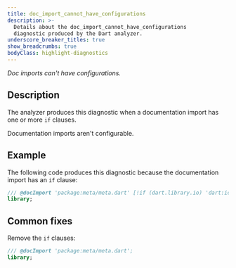 ```yaml
---
title: doc_import_cannot_have_configurations
description: >-
  Details about the doc_import_cannot_have_configurations
  diagnostic produced by the Dart analyzer.
underscore_breaker_titles: true
show_breadcrumbs: true
bodyClass: highlight-diagnostics
---
```


_Doc imports can't have configurations._

## Description

The analyzer produces this diagnostic when a documentation import has one
or more `if` clauses.

Documentation imports aren't configurable.

## Example

The following code produces this diagnostic because the documentation
import has an `if` clause:

```dart
/// @docImport 'package:meta/meta.dart' [!if (dart.library.io) 'dart:io'!];
library;
```

## Common fixes

Remove the `if` clauses:

```dart
/// @docImport 'package:meta/meta.dart';
library;
```
